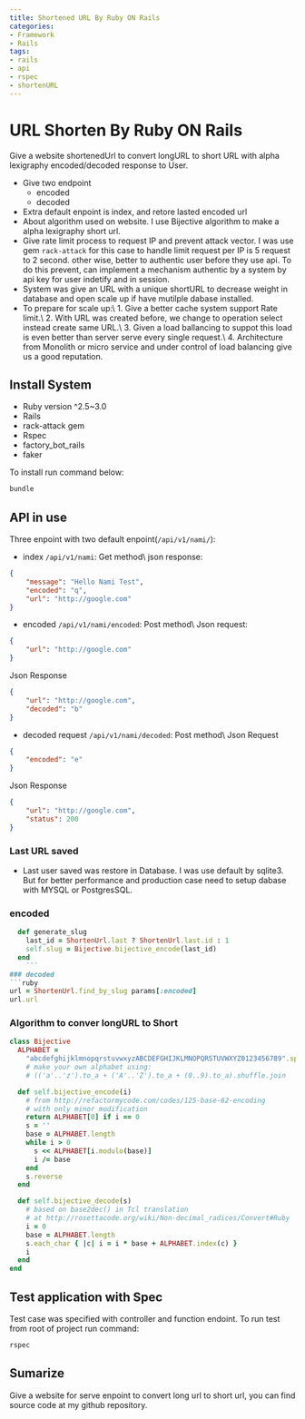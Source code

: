 ```yaml
---
title: Shortened URL By Ruby ON Rails
categories:
- Framework
- Rails
tags:
- rails
- api
- rspec
- shortenURL
---
```


# URL Shorten By Ruby ON Rails
Give a website shortenedUrl to convert longURL to short URL with alpha lexigraphy encoded/decoded response to User.
- Give two endpoint 
	 - encoded
	 - decoded
 - Extra default enpoint is index, and retore lasted encoded url
 - About algorithm used on website. I use Bijective algorithm to make a alpha lexigraphy short url. 
- Give rate limit process to request IP and prevent attack vector. I was use gem `rack-attack` for this case to handle limit request per IP is 5 request to 2 second. other wise, better to authentic user before they use api. To do this prevent, can implement a mechanism authentic by a system by api key for user indetify and in session.
- System was give an URL with a unique shortURL to decrease weight in database and open scale up if have mutilple dabase installed.
- To prepare for scale up:\\
		1. Give a better cache system support Rate limit.\\
		2. With URL was created before, we change to operation select instead create same URL.\\
		3. Given a load ballancing to suppot this load is even better than server serve every single request.\\
		4. Architecture from Monolith or micro service and under control of load balancing give us a good reputation. 
	
## Install System
- Ruby version ^2.5~3.0
- Rails 
- rack-attack gem
- Rspec
- factory_bot_rails
- faker

To install run command below:
```sh
bundle
```

## API in use
Three enpoint with two default enpoint(`/api/v1/nami/`):
- index `/api/v1/nami`: Get method\\
json response:
```json
{
    "message": "Hello Nami Test",
    "encoded": "q",
    "url": "http://google.com"
}
```
- encoded `/api/v1/nami/encoded`: Post method\\
Json request:
```json
{
	"url": "http://google.com"
}
```
Json Response
```json
{
    "url": "http://google.com",
    "decoded": "b"
}
```
- decoded request `/api/v1/nami/decoded`: Post method\\
Json Request
```json
{
	"encoded": "e"
}
```
Json Response
```json
{
    "url": "http://google.com",
    "status": 200
}
```

### Last URL saved
- Last user saved was restore in Database. I was use default by sqlite3. But for better performance and production case need to setup dabase with MYSQL or PostgresSQL.

### encoded
```ruby
  def generate_slug
    last_id = ShortenUrl.last ? ShortenUrl.last.id : 1
    self.slug = Bijective.bijective_encode(last_id)
  end
	```
### decoded
```ruby
url = ShortenUrl.find_by_slug params[:encoded]
url.url
```

### Algorithm to conver longURL to Short
```ruby
class Bijective
  ALPHABET =
    "abcdefghijklmnopqrstuvwxyzABCDEFGHIJKLMNOPQRSTUVWXYZ0123456789".split(//)
    # make your own alphabet using:
    # (('a'..'z').to_a + ('A'..'Z').to_a + (0..9).to_a).shuffle.join

  def self.bijective_encode(i)
    # from http://refactormycode.com/codes/125-base-62-encoding
    # with only minor modification
    return ALPHABET[0] if i == 0
    s = ''
    base = ALPHABET.length
    while i > 0
      s << ALPHABET[i.modulo(base)]
      i /= base
    end
    s.reverse
  end

  def self.bijective_decode(s)
    # based on base2dec() in Tcl translation 
    # at http://rosettacode.org/wiki/Non-decimal_radices/Convert#Ruby
    i = 0
    base = ALPHABET.length
    s.each_char { |c| i = i * base + ALPHABET.index(c) }
    i
  end
end
```
## Test application with Spec
Test case was specified with controller and function endoint. To run test from root of project run command:
```sh
rspec
```
## Sumarize
Give a website for serve enpoint to convert long url to short url, you can find source code at my github repository.

